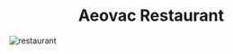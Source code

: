 <h1 align="center">Aeovac Restaurant</h1>


![restaurant](https://user-images.githubusercontent.com/109097651/178766809-f754b403-e156-42ca-aaa9-13df965b9702.png)
